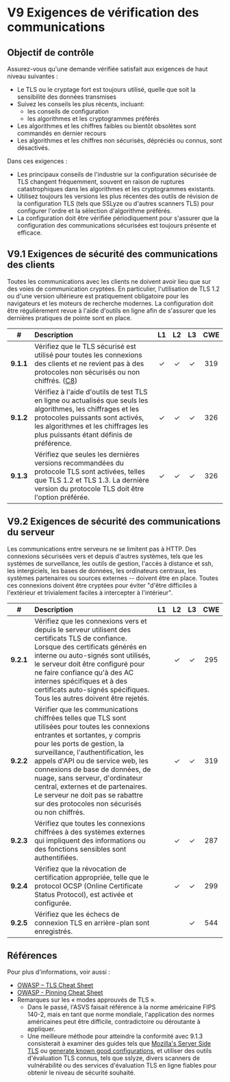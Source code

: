 # V9 Exigences de vérification des communications

## Objectif de contrôle

Assurez-vous qu'une demande vérifiée satisfait aux exigences de haut niveau suivantes :

* Le TLS ou le cryptage fort est toujours utilisé, quelle que soit la sensibilité des données transmises
* Suivez les conseils les plus récents, incluant:
  * les conseils de configuration
  * les algorithmes et les cryptogrammes préférés
* Les algorithmes et les chiffres faibles ou bientôt obsolètes sont commandés en dernier recours
* Les algorithmes et les chiffres non sécurisés, dépréciés ou connus, sont désactivés.

Dans ces exigences :

* Les principaux conseils de l'industrie sur la configuration sécurisée de TLS changent fréquemment, souvent en raison de ruptures catastrophiques dans les algorithmes et les cryptogrammes existants.
* Utilisez toujours les versions les plus récentes des outils de révision de la configuration TLS (tels que SSLyze ou d'autres scanners TLS) pour configurer l'ordre et la sélection d'algorithme préférés.
* La configuration doit être vérifiée périodiquement pour s'assurer que la configuration des communications sécurisées est toujours présente et efficace.

## V9.1 Exigences de sécurité des communications des clients

Toutes les communications avec les clients ne doivent avoir lieu que sur des voies de communication cryptées. En particulier, l'utilisation de TLS 1.2 ou d'une version ultérieure est pratiquement obligatoire pour les navigateurs et les moteurs de recherche modernes. 
La configuration doit être régulièrement revue à l'aide d'outils en ligne afin de s'assurer que les dernières pratiques de pointe sont en place.

| # | Description | L1 | L2 | L3 | CWE |
| :---: | :--- | :---: | :---:| :---: | :---: |
| **9.1.1** | Vérifiez que le TLS sécurisé est utilisé pour toutes les connexions des clients et ne revient pas à des protocoles non sécurisés ou non chiffrés. ([C8](https://owasp.org/www-project-proactive-controls/#div-numbering)) | ✓ | ✓ | ✓ | 319 |
| **9.1.2** | Vérifiez à l'aide d'outils de test TLS en ligne ou actualisés que seuls les algorithmes, les chiffrages et les protocoles puissants sont activés, les algorithmes et les chiffrages les plus puissants étant définis de préférence. | ✓ | ✓ | ✓ | 326 |
| **9.1.3** | Vérifiez que seules les dernières versions recommandées du protocole TLS sont activées, telles que TLS 1.2 et TLS 1.3. La dernière version du protocole TLS doit être l'option préférée. | ✓ | ✓ | ✓ | 326 |

## V9.2 Exigences de sécurité des communications du serveur

Les communications entre serveurs ne se limitent pas à HTTP. Des connexions sécurisées vers et depuis d'autres systèmes, tels que les systèmes de surveillance, les outils de gestion, l'accès à distance et ssh, les intergiciels, les bases de données, les ordinateurs centraux, les systèmes partenaires ou sources externes -- doivent être en place. Toutes ces connexions doivent être cryptées pour éviter "d'être difficiles à l'extérieur et trivialement faciles à intercepter à l'intérieur".

| # | Description | L1 | L2 | L3 | CWE |
| :---: | :--- | :---: | :---:| :---: | :---: |
| **9.2.1** | Vérifiez que les connexions vers et depuis le serveur utilisent des certificats TLS de confiance. Lorsque des certificats générés en interne ou auto-signés sont utilisés, le serveur doit être configuré pour ne faire confiance qu'à des AC internes spécifiques et à des certificats auto-signés spécifiques. Tous les autres doivent être rejetés. | | ✓ | ✓ | 295 |
| **9.2.2** | Vérifier que les communications chiffrées telles que TLS sont utilisées pour toutes les connexions entrantes et sortantes, y compris pour les ports de gestion, la surveillance, l'authentification, les appels d'API ou de service web, les connexions de base de données, de nuage, sans serveur, d'ordinateur central, externes et de partenaires. Le serveur ne doit pas se rabattre sur des protocoles non sécurisés ou non chiffrés. | | ✓ | ✓ | 319 |
| **9.2.3** | Vérifiez que toutes les connexions chiffrées à des systèmes externes qui impliquent des informations ou des fonctions sensibles sont authentifiées. | | ✓ | ✓ | 287 |
| **9.2.4** | Vérifiez que la révocation de certification appropriée, telle que le protocol OCSP (Online Certificate Status Protocol), est activée et configurée. | | ✓ | ✓ | 299 |
| **9.2.5** | Vérifiez que les échecs de connexion TLS en arrière-plan sont enregistrés. | | | ✓ | 544 |

## Références

Pour plus d'informations, voir aussi :

* [OWASP – TLS Cheat Sheet](https://cheatsheetseries.owasp.org/cheatsheets/Transport_Layer_Protection_Cheat_Sheet.html)
* [OWASP - Pinning Cheat Sheet](https://cheatsheetseries.owasp.org/cheatsheets/Pinning_Cheat_Sheet.html)
* Remarques sur les « modes approuvés de TLS ». 
    * Dans le passé, l'ASVS faisait référence à la norme américaine FIPS 140-2, mais en tant que norme mondiale, l'application des normes américaines peut être difficile, contradictoire ou déroutante à appliquer. 
    * Une meilleure méthode pour atteindre la conformité avec 9.1.3 consisterait à examiner des guides tels que [Mozilla's Server Side TLS](https://wiki.mozilla.org/Security/Server_Side_TLS) ou  [generate known good configurations](https://mozilla.github.io/server-side-tls/ssl-config-generator/), et utiliser des outils d'évaluation TLS connus, tels que sslyze, divers scanners de vulnérabilité ou des services d'évaluation TLS en ligne fiables pour obtenir le niveau de sécurité souhaité.
